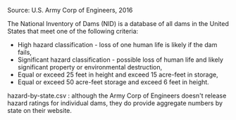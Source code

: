 Source: U.S. Army Corp of Engineers, 2016

The National Inventory of Dams (NID) is a database of all dams in the United States that meet one of the following criteria: 
* High hazard classification - loss of one human life is likely if the dam fails, 
* Significant hazard classification - possible loss of human life and likely significant property or environmental destruction, 
* Equal or exceed 25 feet in height and exceed 15 acre-feet in storage, 
* Equal or exceed 50 acre-feet storage and exceed 6 feet in height.


hazard-by-state.csv : although the Army Corp of Engineers doesn't release hazard ratings for individual dams, they do provide aggregate numbers by state on their website.
